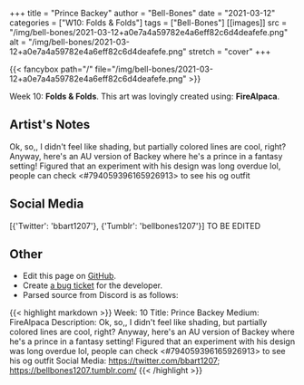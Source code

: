 +++
title =       "Prince Backey"
author =      "Bell-Bones"
date =        "2021-03-12"
categories =  ["W10: Folds & Folds"]
tags =        ["Bell-Bones"]
[[images]]
                      src = "/img/bell-bones/2021-03-12+a0e7a4a59782e4a6eff82c6d4deafefe.png"
                      alt = "/img/bell-bones/2021-03-12+a0e7a4a59782e4a6eff82c6d4deafefe.png"
                      stretch = "cover"
+++


{{< fancybox path="/" file="/img/bell-bones/2021-03-12+a0e7a4a59782e4a6eff82c6d4deafefe.png" >}}


Week 10: **Folds & Folds**. This art was lovingly created using: **FireAlpaca**.

## Artist's Notes

Ok, so,, I didn't feel like shading, but partially colored lines are cool, right? Anyway, here's an AU version of Backey where he's a prince in a fantasy setting! Figured that an experiment with his design was long overdue lol, people can check <#794059396165926913> to see his og outfit

## Social Media

[{'Twitter': 'bbart1207'}, {'Tumblr': 'bellbones1207'}] TO BE EDITED

## Other

- Edit this page on [GitHub](https://github.com/teaminkling/web-refresh/edit/main/blog/content/blog/bell-bones-week-10-a407.md).
- Create [a bug ticket](https://github.com/teaminkling/web-refresh/issues/new?assignees=&labels=bug&template=problem-report.md&title=) for the developer.
- Parsed source from Discord is as follows:

{{< highlight markdown >}}
Week: 10
Title: Prince Backey
Medium: FireAlpaca
Description: Ok, so,, I didn't feel like shading, but partially colored lines are cool, right? Anyway, here's an AU version of Backey where he's a prince in a fantasy setting! Figured that an experiment with his design was long overdue lol, people can check <#794059396165926913> to see his og outfit 
Social Media: https://twitter.com/bbart1207; https://bellbones1207.tumblr.com/
{{< /highlight >}}